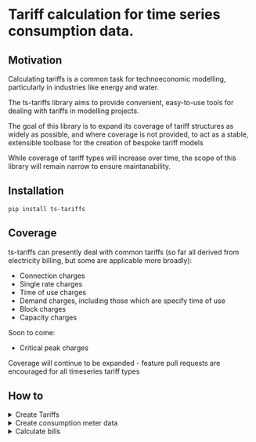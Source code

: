 # Tariff calculation for time series consumption data.

## Motivation
Calculating tariffs is a common task for technoeconomic modelling, particularly in industries like energy and water.

The ts-tariffs library aims to provide convenient, easy-to-use tools for dealing with tariffs in modelling projects.

The goal of this library is to expand its coverage of tariff structures as widely as possible, and where coverage is not provided, to act as a stable, extensible toolbase for the creation of bespoke tariff models

While coverage of tariff types will increase over time, the scope of this library will remain narrow to ensure maintanability.

## Installation

`pip install ts-tariffs`

## Coverage
ts-tariffs can presently deal with common tariffs (so far all derived from electricity billing, but some are applicable more broadly):
- Connection charges
- Single rate charges
- Time of use charges
- Demand charges, including those which are specify time of use
- Block charges
- Capacity charges

Soon to come:
- Critical peak charges

Coverage will continue to be expanded - feature pull requests are encouraged for all timeseries tariff types

## How to

<details>
  <summary>Create Tariffs</summary>

Tariffs can be instantiated by individually specifying parameters:


```python
from ts_tariffs.tariffs import (
    SingleRateTariff, 
    ConnectionTariff, 
    TouTariff, 
    DemandTariff, 
    BlockTariff, 
    CapacityTariff,
)
from ts_tariffs.ts_utils import SampleRate

single_rate_tariff = SingleRateTariff(
    name='single_rate_tariff',
    charge_type="SingleRateTariff",
    rate=0.07,
    consumption_unit='kWh',
    rate_unit='dollars / kWh',
    sample_rate=SampleRate(multiplier=30, base_freq='minutes'),
    adjustment_factor=1.05
)
```

Or can be easily instantiated given a dict of appropriate structure:


```python
single_rate_dict = {
    "name": "single_rate_tariff",
    "charge_type": "SingleRateTariff",
    "rate": 0.07,
    "consumption_unit": "kWh",
    "sample_rate": {
        "multiplier": 30,
        "base_freq": "minutes"
    },
    "rate_unit": "dollars / kWh",
    "adjustment_factor": 1.005
}

tou_tariff_dict = {
    "name": "retail_tou",
    "charge_type": "TouTariff",
    "consumption_unit": "kWh",
    "sample_rate": {
        "multiplier": 30,
        "base_freq": "minutes"
    },
    "rate_unit": "dollars / kWh",
    "adjustment_factor": 1.005,
    "tou": {
        "time_bins": [
            7,
            21,
            24
        ],
        "bin_rates": [
            0.06,
            0.10,
            0.06
        ],
        "bin_labels": [
            "off-peak",
            "peak",
            "off-peak"
        ]
    },
}
connection_tariff_dict = {
    "name": "connection_tariff",
    "charge_type": "ConnectionTariff",
    "rate": 315.0,
    "consumption_unit": "day",
    "frequency_applied": "day",
    "sample_rate": {
        "multiplier": 30,
        "base_freq": "minutes"
    },
    "rate_unit": "dollars / day",
    "adjustment_factor": 1.0
}

single_rate_tariff = SingleRateTariff.from_dict(single_rate_dict)
tou_tariff = TouTariff.from_dict(tou_tariff_dict)
connection_tariff = ConnectionTariff.from_dict(connection_tariff_dict)
```
</details>

<details>
    <summary>Create consumption meter data</summary>

The ts-tariffs library provides a `MeterData` object for handling timeseries consumption data. It accepts a `pd.Series` with a `datetime` index as a representation of consumtion.

The sample rate must be specified manually with a `timedelta` of `SampleRate` object (in future versions this may end up being inferred from the series index, but there are presently issues with this approach).

Consumption units must also be specified such that they are coherent with the tariffs that are applied to them (this is particularly important for `Meters` objects in which multiple tariffs can be bundled together with multi-channel meters - discussed later)

The `meter_data_df` below is a `pd.DataFrame` object with a datetime index at 30min frequency, and a consumption column called `'energy'`. A `MeterData` object is then created as follows:


```python
from ts_tariffs.meters import MeterData
from ts_tariffs.examples.data_getters import houshold_consumption

# Get consumption timeseries at 30min sample rate
meter_data_df = houshold_consumption(30, 'minute')

sample_rate = SampleRate(multiplier=30, base_freq='minutes')    # Alternatively you could use timedelta(minutes=30) here
my_meter_data = MeterData(
    name='energy',
    tseries=meter_data_df['energy'],
    sample_rate=sample_rate,
    units='kWh'
)
```

</details>

<details>
    <summary>Calculate bills</summary>


You can calculate the cost of energy tariffs to meter data by calling the `Tariff.apply() method`*. This returns an `AppliedCharge` object which contains the total sum of charges, as well as other data/metadata, depending on the tariff type

*Note: Presently the `Tariff.sample_rate` must be in agreement with `MeterData.sample_rate`. Future versions may automatically resample, assuming the resample rule (e.g. `mean()` or `sum()`) can be inferred from the units


```python
single_rate_applied_charge = single_rate_tariff.apply(my_meter_data)
```

A `Bill` object can be used to tabulate the charge totals for one or more tariffs if given a `MeterData`. A `Bill` consists of one or many `AppliedCharge` objects:


```python
from ts_tariffs.billing import Bill
my_bill = Bill(
    name='my_bill',
    charges=[
        single_rate_tariff.apply(my_meter_data),
        tou_tariff.apply(my_meter_data),
        connection_tariff.apply(my_meter_data),
    ]
)
print(my_bill.as_series)
```

```python
single_rate_tariff      1357.642382
retail_tou              1688.470396
connection_tariff     229635.000000
Name: my_bill, dtype: float64
```
</details>
